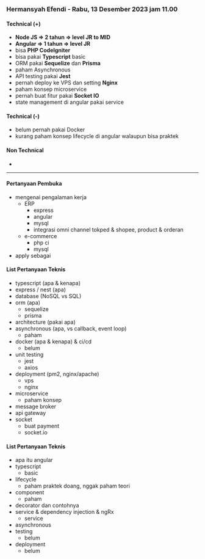 ### Hermansyah Efendi - Rabu, 13 Desember 2023 jam 11.00

#### Technical (+) 

- **Node JS => 2 tahun => level JR to MID**  
- **Angular => 1 tahun => level JR**  
- bisa **PHP CodeIgniter**
- bisa pakai **Typescript** basic
- ORM pakai **Sequelize** dan **Prisma**
- paham Asynchronous
- API testing pakai **Jest**
- pernah deploy ke VPS dan setting **Nginx**
- paham konsep microservice
- pernah buat fitur pakai **Socket IO**
- state management di angular pakai service

#### Technical (-)  

- belum pernah pakai Docker
- kurang paham konsep lifecycle di angular walaupun bisa praktek

#### Non Technical  

- 

---

#### Pertanyaan Pembuka

- mengenai pengalaman kerja  
	- ERP
		- express
		- angular
		- mysql
		- integrasi omni channel tokped & shopee, product & orderan
	- e-commerce
		- php ci
		- mysql
- apply sebagai


#### List Pertanyaan Teknis

- typescript (apa & kenapa)
- express / nest (apa)
- database (NoSQL vs SQL)
- orm (apa)
	- sequelize
	- prisma
- architecture (pakai apa)
- asynchronous (apa, vs callback, event loop)
	- paham
- docker (apa & kenapa) & ci/cd
	- belum
- unit testing
	- jest
	- axios
- deployment (pm2, nginx/apache)
	- vps
	- nginx
- microservice
	- paham konsep
- message broker
- api gateway
- socket
	- buat payment
	- socket.io


#### List Pertanyaan Teknis

- apa itu angular
- typescript
	- basic
- lifecycle
	- paham praktek doang, nggak paham teori
- component
	- paham
- decorator dan contohnya
- service & dependency injection & ngRx
	- service
- asynchronous
- testing
	- belum
- deployment
	- belum